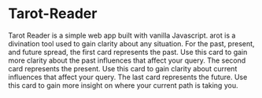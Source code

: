 # Tarot-Reader
Tarot Reader is a simple web app built with vanilla Javascript. arot is a divination tool used to gain clarity about any situation. For the past, present, and future spread, the first card represents the past. Use this card to gain more clarity about the past influences that affect your query. The second card represents the present. Use this card to gain clarity about current influences that affect your query. The last card represents the future. Use this card to gain more insight on where your current path is taking you.
